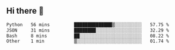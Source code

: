 ## Hi there 👋

<!--START_SECTION:waka-->

```txt
Python   56 mins         ██████████████▒░░░░░░░░░░   57.75 %
JSON     31 mins         ████████░░░░░░░░░░░░░░░░░   32.29 %
Bash     8 mins          ██░░░░░░░░░░░░░░░░░░░░░░░   08.22 %
Other    1 min           ▒░░░░░░░░░░░░░░░░░░░░░░░░   01.74 %
```

<!--END_SECTION:waka-->

<!--
**OliverShang/OliverShang** is a ✨ _special_ ✨ repository because its `README.md` (this file) appears on your GitHub profile.

Here are some ideas to get you started:

- 🔭 I’m currently working on ...
- 🌱 I’m currently learning ...
- 👯 I’m looking to collaborate on ...
- 🤔 I’m looking for help with ...
- 💬 Ask me about ...
- 📫 How to reach me: ...
- 😄 Pronouns: ...
- ⚡ Fun fact: ...
-->
